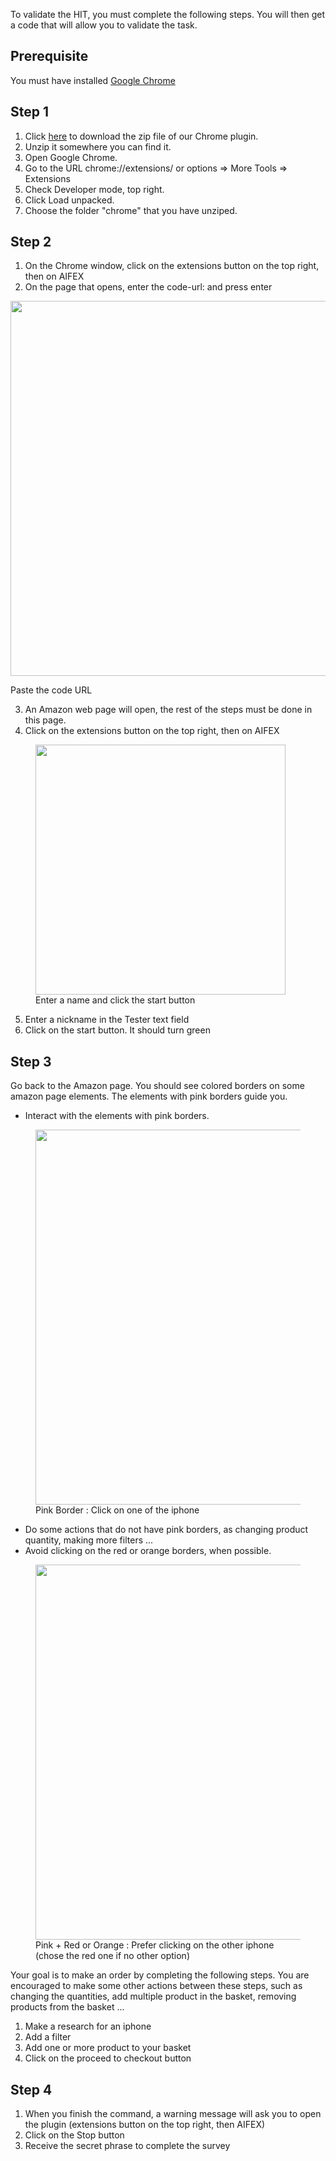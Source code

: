 

To validate the HIT, you must complete the following steps. You will then get a code that will allow you to validate the task.

<h2>Prerequisite</h2>
You must have installed <a href="https://www.google.com/chrome/fast-and-secure/">Google Chrome</a> 

<h2>Step 1</h2>

1. Click <a href="/static/chromeExtension.zip" download="chromeExtension">here</a> to download the zip file of our Chrome plugin.
2. Unzip it somewhere you can find it.
3. Open Google Chrome.
4. Go to the URL chrome://extensions/ or options => More Tools => Extensions 
5. Check Developer mode, top right.
6. Click Load unpacked.
7. Choose the folder "chrome" that you have unziped.

<h2>Step 2</h2>

1. On the Chrome window, click on the extensions button on the top right, then on AIFEX
2. On the page that opens, enter the code-url: and press enter

<img src="/static/images/connect.png"
    width="600"
    />
    <figcaption>Paste the code URL</figcaption>
</figure>

3. An Amazon web page will open, the rest of the steps must be done in this page.
4. Click on the extensions button on the top right, then on AIFEX

<figure>
<img src="/static/images/record.png"
    width="400"
    />
    <figcaption>Enter a name and click the start button</figcaption>
</figure>

5. Enter a nickname in the Tester text field
6. Click on the start button. It should turn green
 
<h2>Step 3</h2>
Go back to the Amazon page. You should see colored borders on some amazon page elements.
The elements with pink borders guide you. 

* Interact with the elements with pink borders.

<figure>
<img src="/static/images/guide.png"
    width="600"
    />
    <figcaption>Pink Border : Click on one of the iphone</figcaption>
</figure>

* Do some actions that do not have pink borders, as changing product quantity, making more filters ...
* Avoid clicking on the red or orange borders, when possible.

<figure>
<img src="/static/images/red_color.png"
    width="600"   />
    <figcaption>Pink + Red or Orange : Prefer clicking on the other iphone (chose the red one if no other option)</figcaption>

</figure>


Your goal is to make an order by completing the following steps. You are encouraged to make some other actions between these steps, such as changing the quantities, add multiple product in the basket, removing products from the basket ...
1. Make a research for an iphone
2. Add a filter
4. Add one or more product to your basket
5. Click on the proceed to checkout button

<h2>Step 4</h2>

1. When you finish the command, a warning message will ask you to open the plugin (extensions button on the top right, then AIFEX)
2. Click on the Stop button
3. Receive the secret phrase to complete the survey
